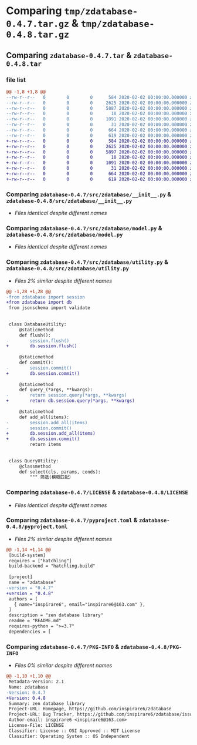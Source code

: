 # Comparing `tmp/zdatabase-0.4.7.tar.gz` & `tmp/zdatabase-0.4.8.tar.gz`

## Comparing `zdatabase-0.4.7.tar` & `zdatabase-0.4.8.tar`

### file list

```diff
@@ -1,8 +1,8 @@
--rw-r--r--   0        0        0      584 2020-02-02 00:00:00.000000 zdatabase-0.4.7/src/zdatabase/__init__.py
--rw-r--r--   0        0        0     2625 2020-02-02 00:00:00.000000 zdatabase-0.4.7/src/zdatabase/model.py
--rw-r--r--   0        0        0     5887 2020-02-02 00:00:00.000000 zdatabase-0.4.7/src/zdatabase/utility.py
--rw-r--r--   0        0        0       10 2020-02-02 00:00:00.000000 zdatabase-0.4.7/.gitignore
--rw-r--r--   0        0        0     1091 2020-02-02 00:00:00.000000 zdatabase-0.4.7/LICENSE
--rw-r--r--   0        0        0       31 2020-02-02 00:00:00.000000 zdatabase-0.4.7/README.md
--rw-r--r--   0        0        0      664 2020-02-02 00:00:00.000000 zdatabase-0.4.7/pyproject.toml
--rw-r--r--   0        0        0      619 2020-02-02 00:00:00.000000 zdatabase-0.4.7/PKG-INFO
+-rw-r--r--   0        0        0      584 2020-02-02 00:00:00.000000 zdatabase-0.4.8/src/zdatabase/__init__.py
+-rw-r--r--   0        0        0     2625 2020-02-02 00:00:00.000000 zdatabase-0.4.8/src/zdatabase/model.py
+-rw-r--r--   0        0        0     5897 2020-02-02 00:00:00.000000 zdatabase-0.4.8/src/zdatabase/utility.py
+-rw-r--r--   0        0        0       10 2020-02-02 00:00:00.000000 zdatabase-0.4.8/.gitignore
+-rw-r--r--   0        0        0     1091 2020-02-02 00:00:00.000000 zdatabase-0.4.8/LICENSE
+-rw-r--r--   0        0        0       31 2020-02-02 00:00:00.000000 zdatabase-0.4.8/README.md
+-rw-r--r--   0        0        0      664 2020-02-02 00:00:00.000000 zdatabase-0.4.8/pyproject.toml
+-rw-r--r--   0        0        0      619 2020-02-02 00:00:00.000000 zdatabase-0.4.8/PKG-INFO
```

### Comparing `zdatabase-0.4.7/src/zdatabase/__init__.py` & `zdatabase-0.4.8/src/zdatabase/__init__.py`

 * *Files identical despite different names*

### Comparing `zdatabase-0.4.7/src/zdatabase/model.py` & `zdatabase-0.4.8/src/zdatabase/model.py`

 * *Files identical despite different names*

### Comparing `zdatabase-0.4.7/src/zdatabase/utility.py` & `zdatabase-0.4.8/src/zdatabase/utility.py`

 * *Files 2% similar despite different names*

```diff
@@ -1,28 +1,28 @@
-from zdatabase import session
+from zdatabase import db
 from jsonschema import validate
 
 
 class DatabaseUtility:
     @staticmethod
     def flush():
-        session.flush()
+        db.session.flush()
 
     @staticmethod
     def commit():
-        session.commit()
+        db.session.commit()
 
     @staticmethod
     def query_(*args, **kwargs):
-        return session.query(*args, **kwargs)
+        return db.session.query(*args, **kwargs)
 
     @staticmethod
     def add_all(items):
-        session.add_all(items)
-        session.commit()
+        db.session.add_all(items)
+        db.session.commit()
         return items
 
 
 class QueryUtility:
     @classmethod
     def select(cls, params, conds):
         """ 筛选(模糊匹配）
```

### Comparing `zdatabase-0.4.7/LICENSE` & `zdatabase-0.4.8/LICENSE`

 * *Files identical despite different names*

### Comparing `zdatabase-0.4.7/pyproject.toml` & `zdatabase-0.4.8/pyproject.toml`

 * *Files 2% similar despite different names*

```diff
@@ -1,14 +1,14 @@
 [build-system]
 requires = ["hatchling"]
 build-backend = "hatchling.build"
 
 [project]
 name = "zdatabase"
-version = "0.4.7"
+version = "0.4.8"
 authors = [
   { name="inspirare6", email="inspirare6@163.com" },
 ]
 description = "zen database library"
 readme = "README.md"
 requires-python = ">=3.7"
 dependencies = [
```

### Comparing `zdatabase-0.4.7/PKG-INFO` & `zdatabase-0.4.8/PKG-INFO`

 * *Files 0% similar despite different names*

```diff
@@ -1,10 +1,10 @@
 Metadata-Version: 2.1
 Name: zdatabase
-Version: 0.4.7
+Version: 0.4.8
 Summary: zen database library
 Project-URL: Homepage, https://github.com/inspirare6/zdatabase
 Project-URL: Bug Tracker, https://github.com/inspirare6/zdatabase/issues
 Author-email: inspirare6 <inspirare6@163.com>
 License-File: LICENSE
 Classifier: License :: OSI Approved :: MIT License
 Classifier: Operating System :: OS Independent
```

